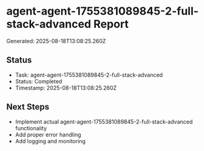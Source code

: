 # agent-agent-1755381089845-2-full-stack-advanced Report

Generated: 2025-08-18T13:08:25.260Z

## Status
- Task: agent-agent-1755381089845-2-full-stack-advanced
- Status: Completed
- Timestamp: 2025-08-18T13:08:25.260Z

## Next Steps
- Implement actual agent-agent-1755381089845-2-full-stack-advanced functionality
- Add proper error handling
- Add logging and monitoring
